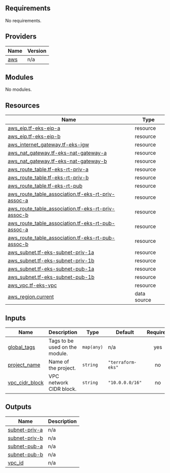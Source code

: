 <!-- BEGIN_TF_DOCS -->
## Requirements

No requirements.

## Providers

| Name | Version |
|------|---------|
| <a name="provider_aws"></a> [aws](#provider\_aws) | n/a |

## Modules

No modules.

## Resources

| Name | Type |
|------|------|
| [aws_eip.tf-eks-eip-a](https://registry.terraform.io/providers/hashicorp/aws/latest/docs/resources/eip) | resource |
| [aws_eip.tf-eks-eip-b](https://registry.terraform.io/providers/hashicorp/aws/latest/docs/resources/eip) | resource |
| [aws_internet_gateway.tf-eks-igw](https://registry.terraform.io/providers/hashicorp/aws/latest/docs/resources/internet_gateway) | resource |
| [aws_nat_gateway.tf-eks-nat-gateway-a](https://registry.terraform.io/providers/hashicorp/aws/latest/docs/resources/nat_gateway) | resource |
| [aws_nat_gateway.tf-eks-nat-gateway-b](https://registry.terraform.io/providers/hashicorp/aws/latest/docs/resources/nat_gateway) | resource |
| [aws_route_table.tf-eks-rt-priv-a](https://registry.terraform.io/providers/hashicorp/aws/latest/docs/resources/route_table) | resource |
| [aws_route_table.tf-eks-rt-priv-b](https://registry.terraform.io/providers/hashicorp/aws/latest/docs/resources/route_table) | resource |
| [aws_route_table.tf-eks-rt-pub](https://registry.terraform.io/providers/hashicorp/aws/latest/docs/resources/route_table) | resource |
| [aws_route_table_association.tf-eks-rt-priv-assoc-a](https://registry.terraform.io/providers/hashicorp/aws/latest/docs/resources/route_table_association) | resource |
| [aws_route_table_association.tf-eks-rt-priv-assoc-b](https://registry.terraform.io/providers/hashicorp/aws/latest/docs/resources/route_table_association) | resource |
| [aws_route_table_association.tf-eks-rt-pub-assoc-a](https://registry.terraform.io/providers/hashicorp/aws/latest/docs/resources/route_table_association) | resource |
| [aws_route_table_association.tf-eks-rt-pub-assoc-b](https://registry.terraform.io/providers/hashicorp/aws/latest/docs/resources/route_table_association) | resource |
| [aws_subnet.tf-eks-subnet-priv-1a](https://registry.terraform.io/providers/hashicorp/aws/latest/docs/resources/subnet) | resource |
| [aws_subnet.tf-eks-subnet-priv-1b](https://registry.terraform.io/providers/hashicorp/aws/latest/docs/resources/subnet) | resource |
| [aws_subnet.tf-eks-subnet-pub-1a](https://registry.terraform.io/providers/hashicorp/aws/latest/docs/resources/subnet) | resource |
| [aws_subnet.tf-eks-subnet-pub-1b](https://registry.terraform.io/providers/hashicorp/aws/latest/docs/resources/subnet) | resource |
| [aws_vpc.tf-eks-vpc](https://registry.terraform.io/providers/hashicorp/aws/latest/docs/resources/vpc) | resource |
| [aws_region.current](https://registry.terraform.io/providers/hashicorp/aws/latest/docs/data-sources/region) | data source |

## Inputs

| Name | Description | Type | Default | Required |
|------|-------------|------|---------|:--------:|
| <a name="input_global_tags"></a> [global\_tags](#input\_global\_tags) | Tags to be used on the module. | `map(any)` | n/a | yes |
| <a name="input_project_name"></a> [project\_name](#input\_project\_name) | Name of the project. | `string` | `"terraform-eks"` | no |
| <a name="input_vpc_cidr_block"></a> [vpc\_cidr\_block](#input\_vpc\_cidr\_block) | VPC network CIDR block. | `string` | `"10.0.0.0/16"` | no |

## Outputs

| Name | Description |
|------|-------------|
| <a name="output_subnet-priv-a"></a> [subnet-priv-a](#output\_subnet-priv-a) | n/a |
| <a name="output_subnet-priv-b"></a> [subnet-priv-b](#output\_subnet-priv-b) | n/a |
| <a name="output_subnet-pub-a"></a> [subnet-pub-a](#output\_subnet-pub-a) | n/a |
| <a name="output_subnet-pub-b"></a> [subnet-pub-b](#output\_subnet-pub-b) | n/a |
| <a name="output_vpc_id"></a> [vpc\_id](#output\_vpc\_id) | n/a |
<!-- END_TF_DOCS -->